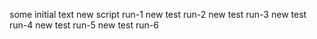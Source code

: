 some initial text
new script run-1
new test run-2
new test run-3
new test run-4
new test run-5
new test run-6
